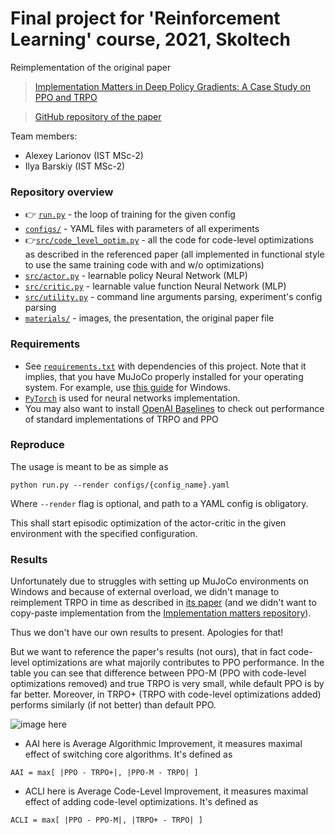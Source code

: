 # Final project for 'Reinforcement Learning' course, 2021, Skoltech
Reimplementation of the original paper 

> [Implementation Matters in Deep Policy Gradients: A Case Study on PPO and TRPO](https://arxiv.org/abs/2005.12729)

> [GitHub repository of the paper](https://github.com/MadryLab/implementation-matters)

Team members:
* Alexey Larionov (IST MSc-2)
* Ilya Barskiy (IST MSc-2)

### Repository overview
* 👉 [`run.py`](run.py) - the loop of training for the given config
* [`configs/`](configs/) - YAML files with parameters of all experiments
* 👉[`src/code_level_optim.py`](src/code_level_optim.py) - all the code for code-level optimizations
  as described in the referenced paper (all implemented in functional style to
  use the same training code with and w/o optimizations)
* [`src/actor.py`](src/actor.py) - learnable policy Neural Network (MLP)
* [`src/critic.py`](src/critic.py) - learnable value function Neural Network
  (MLP)
* [`src/utility.py`](src/utility.py) - command line arguments parsing,
  experiment's config parsing
* [`materials/`](materials/) - images, the presentation, the original paper file

### Requirements
* See [`requirements.txt`](requirements.txt) with dependencies of this project.
Note that it implies, that you have MuJoCo properly installed for your
operating system. For example, use [this
  guide](https://medium.com/@sayanmndl21/install-openai-gym-with-box2d-and-mujoco-in-windows-10-e25ee9b5c1d5)
  for Windows.
* [`PyTorch`](http://pytorch.org/) is used for neural networks implementation.
* You may also want to install [OpenAI
  Baselines](https://github.com/openai/baselines) to check out performance of
  standard implementations of TRPO and PPO

### Reproduce
The usage is meant to be as simple as

```
python run.py --render configs/{config_name}.yaml
```

Where `--render` flag is optional, and path to a YAML config is obligatory.

This shall start episodic optimization of the actor-critic in the given
environment with the specified configuration.

### Results

Unfortunately due to struggles with setting up MuJoCo environments on Windows
and because of external overload, we didn't manage to reimplement TRPO in time as
described in [its paper](https://arxiv.org/abs/1502.05477) (and we didn't want
to copy-paste implementation from the [Implementation matters
repository](https://github.com/MadryLab/implementation-matters)).

Thus we don't have our own results to present. Apologies for that! 

But we want to reference the paper's results (not ours), that in fact code-level
optimizations are what majorily contributes to PPO performance. In the table you
can see that difference between PPO-M (PPO with code-level optimizations
removed) and true TRPO is very small, while default PPO is by far better.
Moreover, in TRPO+ (TRPO with code-level optimizations added) performs similarly
(if not better) than default PPO.

![image here](https://github.com/laralex/Sk-reinforcement-learning/blob/main/materials/paper-result.PNG)

* AAI here is Average Algorithmic Improvement, it measures maximal effect of switching core algorithms. It's defined as 
```
AAI = max[ |PPO - TRPO+|, |PPO-M - TRPO| ]
```
* ACLI here is Average Code-Level Improvement, it measures maximal effect of adding code-level optimizations. It's defined as 
```
ACLI = max[ |PPO - PPO-M|, |TRPO+ - TRPO| ]
```
